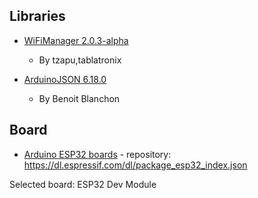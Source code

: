 ## Libraries

- [WiFiManager 2.0.3-alpha](https://github.com/tzapu/WiFiManager)
	- By tzapu,tablatronix
	
- [ArduinoJSON 6.18.0](https://arduinojson.org/)
	- By Benoit Blanchon
	
## Board	
- [Arduino ESP32 boards](https://github.com/espressif/arduino-esp32)
		- repository: https://dl.espressif.com/dl/package_esp32_index.json
		
Selected board:  ESP32 Dev Module